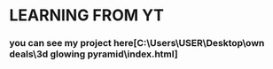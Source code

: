 # LEARNING FROM YT
### you can see my project here[C:\Users\USER\Desktop\own deals\3d glowing pyramid\index.html]